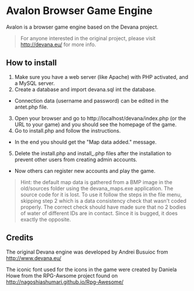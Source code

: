 # Avalon Browser Game Engine

Avalon is a browser game engine based on the Devana project.

> For anyone interested in the original project, please visit http://devana.eu/ for more info.

## How to install

1. Make sure you have a web server (like Apache) with PHP activated, and a MySQL server.
2. Create a database and import devana.sql int the database.
  * Connection data (username and password) can be edited in the antet.php file.
3. Open your browser and go to http://localhost/devana/index.php (or the URL to your game) and you should see the homepage of the game.
4. Go to install.php and follow the instructions.
  * In the end you should get the "Map data added." message.
5. Delete the install.php and install_.php files after the installation to prevent other users from creating admin accounts.
  * Now others can register new accounts and play the game.

> Hint: the default map data is gathered from a BMP image in the old/sources folder using the devana_maps.exe application. The source code for it is lost. To use it follow the steps in the file menu, skipping step 2 which is a data consistency check that wasn't coded properly. The correct check should have made sure that no 2 bodies of water of different IDs are in contact. Since it is bugged, it does exactly the opposite.

## Credits

The original Devana engine was developed by Andrei Busuioc from http://www.devana.eu/

The iconic font used for the icons in the game were created by Daniela Howe from the RPG-Awsome project found on http://nagoshiashumari.github.io/Rpg-Awesome/
